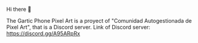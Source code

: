 Hi there 👋

The Gartic Phone Pixel Art is a proyect of "Comunidad Autogestionada de Pixel Art", that is a Discord server.
Link of Discord server: https://discord.gg/A95ARpRx
